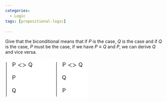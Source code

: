 ```yaml
---
categories:
  - Logic 
tags: [propositional-logic]

---
```


Give that the biconditional means that if $P$ is the case, $Q$ is the case and if $Q$ is the case, $P$ must be the case, if we have $P \equiv Q$ and $P$, we can derive $Q$ and vice versa.

![biconditional-elim.png](../img/biconditional-elim.png)

